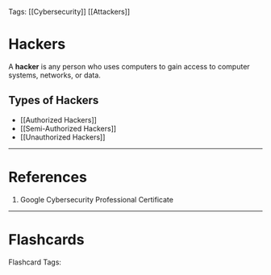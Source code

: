 Tags: [[Cybersecurity]] [[Attackers]]

# Hackers

A **hacker** is any person who uses computers to gain access to computer systems, networks, or data.

## Types of Hackers

- [[Authorized Hackers]]
- [[Semi-Authorized Hackers]]
- [[Unauthorized Hackers]]

---

# References

1. Google Cybersecurity Professional Certificate

---

# Flashcards

Flashcard Tags: 